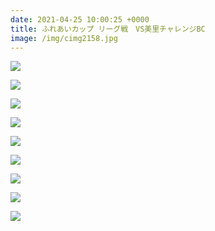 ```yaml
---
date: 2021-04-25 10:00:25 +0000
title: ふれあいカップ リーグ戦　VS美里チャレンジBC
image: /img/cimg2158.jpg
---
```

![](/img/cimg2139.jpg)

![](/img/cimg2140.jpg)

![](/img/cimg2166.jpg)

![](/img/cimg2143.jpg)

![](/img/cimg2155.jpg)

![](/img/cimg2132.jpg)

![](/img/cimg2165.jpg)

![](/img/cimg2133.jpg)

![](/img/cimg2175.jpg)
